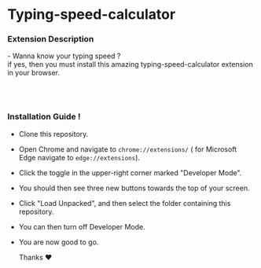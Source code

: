 # Typing-speed-calculator


<h3>Extension Description</h3>
- Wanna know your typing speed ?
<br>
if yes, then you must install this amazing typing-speed-calculator extension in your browser.


  <br><br>
<h3>Installation Guide !</h3>

- Clone this repository.
- Open Chrome and navigate to `chrome://extensions/` ( for Microsoft Edge navigate to `edge://extensions`).
- Click the toggle in the upper-right corner marked "Developer Mode".
- You should then see three new buttons towards the top of your screen.
- Click "Load Unpacked", and then select the folder containing this repository.
- You can then turn off Developer Mode.
- You are now good to go.

  Thanks ❤️


